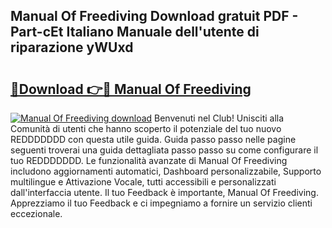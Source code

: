 ## Manual Of Freediving Download gratuit PDF - Part-cEt Italiano Manuale dell'utente di riparazione yWUxd

# <h2><a href="http://dfb62z9.blite.top/?on=Manual+Of+Freediving">🔗Download 👉🔴 Manual Of Freediving</a></h2>

[![Manual Of Freediving download](https://i.imgur.com/lujVjoI.png)](http://dfb62z9.blite.top/?on=Manual+Of+Freediving)
Benvenuti nel Club! Unisciti alla Comunità di utenti che hanno scoperto il potenziale del tuo nuovo REDDDDDDD con questa utile guida. Guida passo passo nelle pagine seguenti troverai una guida dettagliata passo passo su come configurare il tuo REDDDDDDD. Le funzionalità avanzate di Manual Of Freediving includono aggiornamenti automatici, Dashboard personalizzabile, Supporto multilingue e Attivazione Vocale, tutti accessibili e personalizzati dall'interfaccia utente. Il tuo Feedback è importante, Manual Of Freediving. Apprezziamo il tuo Feedback e ci impegniamo a fornire un servizio clienti eccezionale.
